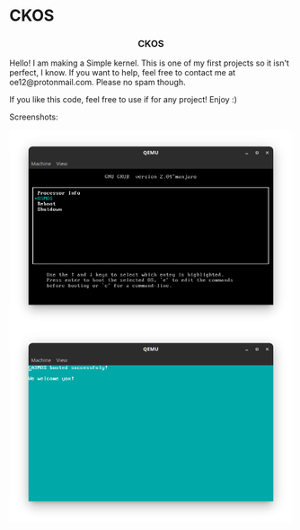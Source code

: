 # CKOS
<h3 align="center">CKOS</h3>
Hello! I am making a Simple kernel. This is one of my first projects so it isn't perfect, I know.
If you want to help, feel free to contact me at oe12@protonmail.com. Please no spam though.

If you like this code, feel free to use if for any project! Enjoy :)


Screenshots:

<img align="center" src="grub.png" />
<img align="center" src="screenshot_.png" />


